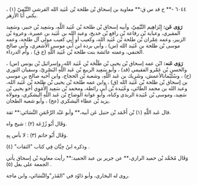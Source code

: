 ٦٠٤٤ -** خ قد س ق:** معاوية بن إسحاق بْن طلحة بْن عُبَيد الله القرشي التَّيْمِيّ (١) ، يكنى أَبَا الأزهر.

**رَوَى عَن:** إِبْرَاهِيم التَّيْمِيّ، وأبيه إسحاق بْن طلحة بْن عُبَيد اللَّهِ، وسَعِيد بْن جبير، وسَعِيد المقبري، وعباية بْن رفاعة بْن رافع بْن خديج، وعبد الله بن عُبَيد بن عميرة، وعروة بْن الزبير، وعمه عِمْران بْن طلحة بْن عُبَيد الله، وكعيب أو أَبِي كعيب مولى آل طلحة، وعمه موسى بْن طلحة بن عُبَيد الله (س) ، وأبي بردة ابن أَبي موسى الأشعري، وأبي صالح الحنفي، وعمته عائشة بنت طلحة بْن عُبَيد اللَّهِ (خ ق) ، وأم الدرداء.

**رَوَى عَنه:** ابْن عمه إسحاق بْن يحيى بْن طَلْحَة بْن عُبَيد الله، وإسرائيل بْن يونس (س) ، والحسن بْن عَمْرو الفقيمي (قد) ، وأبو سَعِيد الربيع بْن عَبد اللَّهِ البَصْرِيّ، وسفيان الثوري (خ) ، وسُلَيْمانالأعمش، وشَرِيك بن عَبد اللَّهِ، وشعبة بْن الحجاج، وابن أخيه صالح بن موسى بن إسحاق بْن طلحة بْن عُبَيد الله (ق) ، وابن عمه طلحة بْن يحيى بْن طلحة بْن عُبَيد الله، وعبد الله بن محمد الطائي، وعُبَيدة بْن أَبي رائطة، ومحمد بْن سَعِيد الأُمَوِي أخو يحيى بْن سَعِيد، وموسى بْن عُبَيدة الربذي وكناه، وأبو عوانة الوضاح بْن عَبد اللَّهِ اليشكري، ومولاه يزيد بْن عطاء اليشكري (عخ) ، وأبو شعبة الطحان.

قال عَبد اللَّهِ (١) بْن أَحْمَد بْن حنبل عَن أبيه،** وأبو عَبْد الرَّحْمَنِ النَّسَائي:** ثقة.

وَقَال أَبُو زُرْعَة (٢) : شيخ واه.

وَقَال أَبُو حاتم (٣) : لا بأس بِهِ.

وذكره ابنُ حِبَّان فِي كتاب "الثقات" (٤) .

وَقَال مُحَمَّد بْن حميد الرازي،** عن جرير بن عبد الحميد:** رأيت معاوية بْن إسحاق يأتي الجمعة على بغل (٥) .

روى له البخاري، وأبو دَاوُد في "القَدَر"والنَّسَائي، وابن ماجة.
